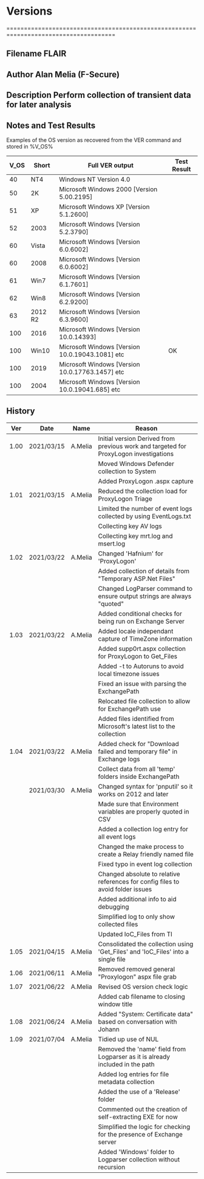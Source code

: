 # Versions

=====================================================================================

## Filename     FLAIR

## Author       Alan Melia (F-Secure)

## Description  Perform collection of transient data for later analysis

## Notes and Test Results

Examples of the OS version as recovered from the VER command and stored in %V_OS%

| V_OS | Short   | Full VER output                                  | Test Result                                     |
|------|---------|--------------------------------------------------|-------------------------------------------------|
| 40   | NT4     | Windows NT Version 4.0                           |                                                 |
| 50   | 2K      | Microsoft Windows 2000 [Version 5.00.2195]       |                                                 |
| 51   | XP      | Microsoft Windows XP [Version 5.1.2600]          |                                                 |
| 52   | 2003    | Microsoft Windows [Version 5.2.3790]             |                                                 |
| 60   | Vista   | Microsoft Windows [Version 6.0.6002]             |                                                 |
| 60   | 2008    | Microsoft Windows [Version 6.0.6002]             |                                                 |
| 61   | Win7    | Microsoft Windows [Version 6.1.7601]             |                                                 |
| 62   | Win8    | Microsoft Windows [Version 6.2.9200]             |                                                 |
| 63   | 2012 R2 | Microsoft Windows [Version 6.3.9600]             |                                                 |
| 100  | 2016    | Microsoft Windows [Version 10.0.14393]           |                                                 |
| 100  | Win10   | Microsoft Windows [Version 10.0.19043.1081] etc  |  OK                                             |
| 100  | 2019    | Microsoft Windows [Version 10.0.17763.1457] etc  |                                                 |
| 100  | 2004    | Microsoft Windows [Version 10.0.19041.685] etc   |                                                 |

## History

| Ver  | Date       | Name    | Reason                                                                                |
|------|------------|---------|---------------------------------------------------------------------------------------|
| 1.00 | 2021/03/15 | A.Melia | Initial version Derived from previous work and targeted for ProxyLogon investigations |
|      |            |         | Moved Windows Defender collection to System                                           |
|      |            |         | Added ProxyLogon .aspx capture                                                        |
| 1.01 | 2021/03/15 | A.Melia | Reduced the collection load for ProxyLogon Triage                                     |
|      |            |         | Limited the number of event logs collected by using EventLogs.txt                     |
|      |            |         | Collecting key AV logs                                                                |
|      |            |         | Collecting key mrt.log and msert.log                                                  |
| 1.02 | 2021/03/22 | A.Melia | Changed 'Hafnium' for 'ProxyLogon'                                                    |
|      |            |         | Added collection of details from "Temporary ASP.Net Files"                            |
|      |            |         | Changed LogParser command to ensure output strings are always "quoted"                |
|      |            |         | Added conditional checks for being run on Exchange Server                             |
| 1.03 | 2021/03/22 | A.Melia | Added locale independant capture of TimeZone information                              |
|      |            |         | Added supp0rt.aspx collection for ProxyLogon to Get_Files                             |
|      |            |         | Added -t to Autoruns to avoid local timezone issues                                   |
|      |            |         | Fixed an issue with parsing the ExchangePath                                          |
|      |            |         | Relocated file collection to allow for ExchangePath use                               |
|      |            |         | Added files identified from Microsoft's latest list to the collection                 |
| 1.04 | 2021/03/22 | A.Melia | Added check for "Download failed and temporary file" in Exchange logs                 |
|      |            |         | Collect data from all 'temp' folders inside ExchangePath                              |
|      | 2021/03/30 | A.Melia | Changed syntax for 'pnputil' so it works on 2012 and later                            |
|      |            |         | Made sure that Environment variables are properly quoted in CSV                       |
|      |            |         | Added a collection log entry for all event logs                                       |
|      |            |         | Changed the make process to create a Relay friendly named file                        |
|      |            |         | Fixed typo in event log collection                                                    |
|      |            |         | Changed absolute to relative references for config files to avoid folder issues       |
|      |            |         | Added additional info to aid debugging                                                |
|      |            |         | Simplified log to only show collected files                                           |
|      |            |         | Updated IoC_Files from TI                                                             |
| 1.05 | 2021/04/15 | A.Melia | Consolidated the collection using 'Get_Files' and 'IoC_Files' into a single file      |
| 1.06 | 2021/06/11 | A.Melia | Removed removed general "Proxylogon" aspx file grab                                   |
| 1.07 | 2021/06/22 | A.Melia | Revised OS version check logic                                                        |
|      |            |         | Added cab filename to closing window title                                            |
| 1.08 | 2021/06/24 | A.Melia | Added "System: Certificate data" based on conversation with Johann                    |
| 1.09 | 2021/07/04 | A.Melia | Tidied up use of NUL                                                                  |
|      |            |         | Removed the 'name' field from Logparser as it is already included in the path         |
|      |            |         | Added log entries for file metadata collection                                        |
|      |            |         | Added the use of a 'Release' folder                                                   |
|      |            |         | Commented out the creation of self-extracting EXE for now                             |
|      |            |         | Simplified the logic for checking for the presence of Exchange server                 |
|      |            |         | Added 'Windows' folder to Logparser collection without recursion                      |
